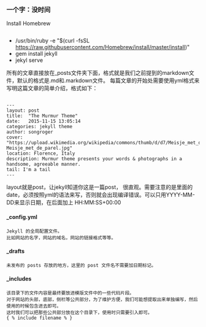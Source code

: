 ### 一个字：没时间
Install Homebrew

```
```
+ /usr/bin/ruby -e "$(curl -fsSL https://raw.githubusercontent.com/Homebrew/install/master/install)"
+ gem install jekyll
+ jekyl serve

 
所有的文章直接放在_posts文件夹下面，格式就是我们之前提到的markdown文件，默认的格式是.md和.markdown文件。
每篇文章的开始处需要使用yml格式来写明这篇文章的简单介绍，格式如下：
```

---
layout: post
title:  "The Murmur Theme"
date:   2015-11-15 13:05:14
categories: jekyll theme
author: songroger
cover: "https://upload.wikimedia.org/wikipedia/commons/thumb/d/d7/Meisje_met_de_parel.jpg/600px-Meisje_met_de_parel.jpg"
location: Florence, Italy
description: Murmur theme presents your words & photographs in a handsome, agreeable manner.
tail: I'm a tail
---
```

layout就是post，让jekyll知道你这是一篇post，
很直观。需要注意的是里面的date，必须按照yml的语法来写，否则就会出现编译错误。可以只用YYYY-MM-DD来显示日期，在后面加上 HH:MM:SS+00:00


#### _config.yml
    Jekyll 的全局配置文件。
    比如网站的名字，网站的域名，网站的链接格式等等。

#### _drafts
    未发布的 posts 存放的地方，这里的 post 文件名不需要加日期标记。

#### _includes
    该目录下的文件内容是最终要放进模版文件中的一些代码片段。
    对于网站的头部，底部，侧栏等公共部分，为了维护方便，我们可能想提取出来单独编写，然后使用的时候包含进去即可。
    这时我们可以把那些公共部分放在这个目录下，使用时只需要引入即可。
    { % include filename % }